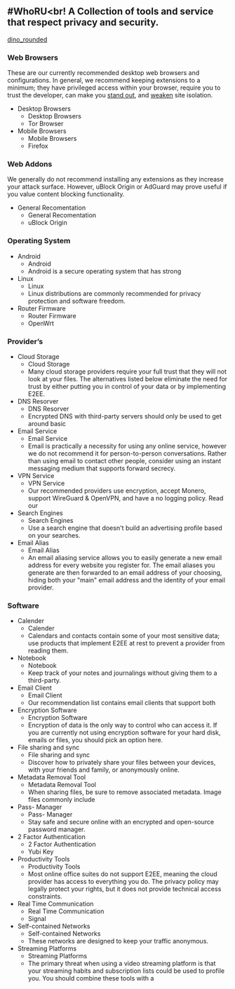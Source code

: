 #WhoRU<br!
A Collection of tools and service that respect privacy and security.
---
[dino_rounded](https://user-images.githubusercontent.com/110831613/183435836-c2d07dd6-fc16-43d7-8ce5-f9efdf2fd56d.gif)
>
### **Web Browsers**

These are our currently recommended desktop web browsers and configurations. In general, we recommend keeping extensions to a minimum; they have privileged access within your browser, require you to trust the developer, can make you [stand out](https://en.wikipedia.org/wiki/Device_fingerprint#Browser_fingerprint), and [weaken](https://groups.google.com/a/chromium.org/g/chromium-extensions/c/0ei-UCHNm34/m/lDaXwQhzBAAJ) site isolation.

 - Desktop Browsers
     - Desktop Browsers
     - Tor Browser
 - Mobile Browsers
     - Mobile Browsers
     - Firefox
### Web Addons

We generally do not recommend installing any extensions as they increase your attack surface. However, uBlock Origin or AdGuard may prove useful if you value content blocking functionality.

 - General Recomentation
     - General Recomentation
     - ​uBlock Origin
### Operating System

 - Android
     - Android
     - Android is a secure operating system that has strong 
 - Linux
     - Linux
     - Linux distributions are commonly recommended for privacy protection and software freedom.
 - Router Firmware
     - Router Firmware
     - OpenWrt
### Provider’s

 - Cloud Storage
     - Cloud Storage
     - Many cloud storage providers require your full trust that they will not look at your files. The alternatives listed below eliminate the need for trust by either putting you in control of your data or by implementing E2EE.
 - DNS Resorver
     - DNS Resorver
     - Encrypted DNS with third-party servers should only be used to get around basic 
 - Email Service
     - Email Service
     - Email is practically a necessity for using any online service, however we do not recommend it for person-to-person conversations. Rather than using email to contact other people, consider using an instant messaging medium that supports forward secrecy.
 - VPN Service
     - VPN Service
     - Our recommended providers use encryption, accept Monero, support WireGuard & OpenVPN, and have a no logging policy. Read our 
 - Search Engines
     - Search Engines
     - Use a search engine that doesn't build an advertising profile based on your searches.
 - Email Alias
     - Email Alias
     - An email aliasing service allows you to easily generate a new email address for every website you register for. The email aliases you generate are then forwarded to an email address of your choosing, hiding both your "main" email address and the identity of your email provider.
### Software

 - Calender
     - Calender
     - Calendars and contacts contain some of your most sensitive data; use products that implement E2EE at rest to prevent a provider from reading them.
 - Notebook
     - Notebook
     - Keep track of your notes and journalings without giving them to a third-party.
 - Email Client
     - Email Client
     - Our recommendation list contains email clients that support both
 - Encryption Software
     - Encryption Software
     - Encryption of data is the only way to control who can access it. If you are currently not using encryption software for your hard disk, emails or files, you should pick an option here.
 - File sharing and sync
     - File sharing and sync
     - Discover how to privately share your files between your devices, with your friends and family, or anonymously online.
 - Metadata Removal Tool
     - Metadata Removal Tool
     - When sharing files, be sure to remove associated metadata. Image files commonly include 
 - Pass- Manager
     - Pass- Manager
     - Stay safe and secure online with an encrypted and open-source password manager.
 - 2 Factor Authentication
     - 2 Factor Authentication
     - Yubi Key
 - Productivity Tools
     - Productivity Tools
     - Most online office suites do not support E2EE, meaning the cloud provider has access to everything you do. The privacy policy may legally protect your rights, but it does not provide technical access constraints.
 - Real Time Communication
     - Real Time Communication
     - Signal
 - Self-contained Networks
     - Self-contained Networks
     - These networks are designed to keep your traffic anonymous.
 - Streaming Platforms
     - Streaming Platforms
     - The primary threat when using a video streaming platform is that your streaming habits and subscription lists could be used to profile you. You should combine these tools with a 
